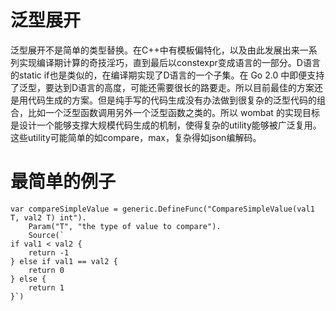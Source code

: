 # 泛型展开

泛型展开不是简单的类型替换。在C++中有模板偏特化，以及由此发展出来一系列实现编译期计算的奇技淫巧，直到最后以constexpr变成语言的一部分。D语言的static if也是类似的，在编译期实现了D语言的一个子集。在 Go 2.0 中即便支持了泛型，要达到D语言的高度，可能还需要很长的路要走。所以目前最佳的方案还是用代码生成的方案。但是纯手写的代码生成没有办法做到很复杂的泛型代码的组合，比如一个泛型函数调用另外一个泛型函数之类的。所以 wombat 的实现目标是设计一个能够支撑大规模代码生成的机制，使得复杂的utility能够被广泛复用。这些utility可能简单的如compare，max，复杂得如json编解码。

# 最简单的例子

```golang
var compareSimpleValue = generic.DefineFunc("CompareSimpleValue(val1 T, val2 T) int").
	Param("T", "the type of value to compare").
	Source(`
if val1 < val2 {
	return -1
} else if val1 == val2 {
	return 0
} else {
	return 1
}`)
```
